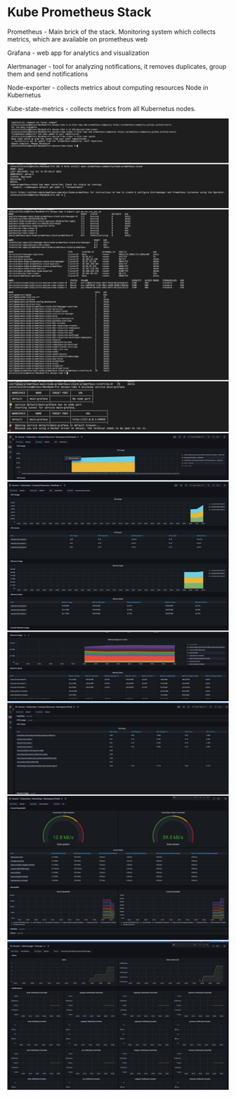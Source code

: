 # Kube Prometheus Stack

Prometheus - Main brick of the stack. Monitoring system which collects metrics, which are available on prometheus web

Grafana - web app for analytics and visualization

Alertmanager - tool for analyzing notifications, it removes duplicates, group them and send notifications

Node-exporter - collects metrics about computing resources Node in Kubernetus

Kube-state-metrics - collects metrics from all Kubernetus nodes.

![STEP-1](../screenshots/lab14/step-1.jpg)
![STEP-2](../screenshots/lab14/step-2.jpg)
![STEP-3](../screenshots/lab14/step-3.jpg)
![STEP-4](../screenshots/lab14/step-4.jpg)
![STEP-5](../screenshots/lab14/step-5-cpu-usage.jpg)
![STEP-6](../screenshots/lab14/step-6-cpu%20usage-by-pod.jpg)
![STEP-7](../screenshots/lab14/step-7-memory-usage.jpg)
![STEP-8](../screenshots/lab14/step-8-all-pods.jpg)
![STEP-9](../screenshots/lab14/step-9-bandwidth.jpg)
![STEP-10](../screenshots/lab14/step-10-alerts.jpg)
